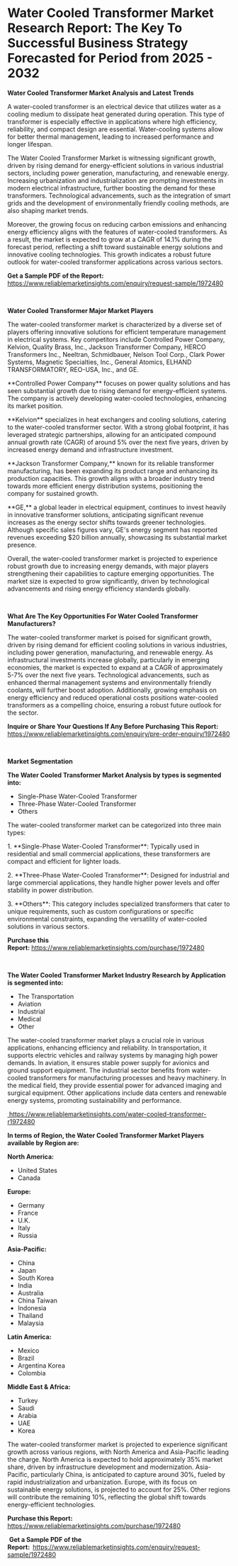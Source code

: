 <p><h1>Water Cooled Transformer Market Research Report: The Key To Successful Business Strategy Forecasted for Period from 2025 - 2032</h1></p><p><strong>Water Cooled Transformer Market Analysis and Latest Trends</strong></p>
<p><p>A water-cooled transformer is an electrical device that utilizes water as a cooling medium to dissipate heat generated during operation. This type of transformer is especially effective in applications where high efficiency, reliability, and compact design are essential. Water-cooling systems allow for better thermal management, leading to increased performance and longer lifespan.</p><p>The Water Cooled Transformer Market is witnessing significant growth, driven by rising demand for energy-efficient solutions in various industrial sectors, including power generation, manufacturing, and renewable energy. Increasing urbanization and industrialization are prompting investments in modern electrical infrastructure, further boosting the demand for these transformers. Technological advancements, such as the integration of smart grids and the development of environmentally friendly cooling methods, are also shaping market trends.</p><p>Moreover, the growing focus on reducing carbon emissions and enhancing energy efficiency aligns with the features of water-cooled transformers. As a result, the market is expected to grow at a CAGR of 14.1% during the forecast period, reflecting a shift toward sustainable energy solutions and innovative cooling technologies. This growth indicates a robust future outlook for water-cooled transformer applications across various sectors.</p></p>
<p><strong>Get a Sample PDF of the Report:&nbsp;</strong> <a href="https://www.reliablemarketinsights.com/enquiry/request-sample/1972480?utm_campaign=2280&utm_medium=2&utm_source=Github&utm_content=ia&utm_term=16042025&utm_id=water-cooled-transformer">https://www.reliablemarketinsights.com/enquiry/request-sample/1972480</a></p>
<p>&nbsp;</p>
<p><strong>Water Cooled Transformer Major Market Players</strong></p>
<p><p>The water-cooled transformer market is characterized by a diverse set of players offering innovative solutions for efficient temperature management in electrical systems. Key competitors include Controlled Power Company, Kelvion, Quality Brass, Inc., Jackson Transformer Company, HERCO Transformers Inc., Neeltran, Schmidbauer, Nelson Tool Corp., Clark Power Systems, Magnetic Specialties, Inc., General Atomics, ELHAND TRANSFORMATORY, REO-USA, Inc., and GE.</p><p>**Controlled Power Company** focuses on power quality solutions and has seen substantial growth due to rising demand for energy-efficient systems. The company is actively developing water-cooled technologies, enhancing its market position.</p><p>**Kelvion** specializes in heat exchangers and cooling solutions, catering to the water-cooled transformer sector. With a strong global footprint, it has leveraged strategic partnerships, allowing for an anticipated compound annual growth rate (CAGR) of around 5% over the next five years, driven by increased energy demand and infrastructure investment.</p><p>**Jackson Transformer Company,** known for its reliable transformer manufacturing, has been expanding its product range and enhancing its production capacities. This growth aligns with a broader industry trend towards more efficient energy distribution systems, positioning the company for sustained growth.</p><p>**GE,** a global leader in electrical equipment, continues to invest heavily in innovative transformer solutions, anticipating significant revenue increases as the energy sector shifts towards greener technologies. Although specific sales figures vary, GE's energy segment has reported revenues exceeding $20 billion annually, showcasing its substantial market presence.</p><p>Overall, the water-cooled transformer market is projected to experience robust growth due to increasing energy demands, with major players strengthening their capabilities to capture emerging opportunities. The market size is expected to grow significantly, driven by technological advancements and rising energy efficiency standards globally.</p></p>
<p>&nbsp;</p>
<p><strong>What Are The Key Opportunities For Water Cooled Transformer Manufacturers?</strong></p>
<p><p>The water-cooled transformer market is poised for significant growth, driven by rising demand for efficient cooling solutions in various industries, including power generation, manufacturing, and renewable energy. As infrastructural investments increase globally, particularly in emerging economies, the market is expected to expand at a CAGR of approximately 5-7% over the next five years. Technological advancements, such as enhanced thermal management systems and environmentally friendly coolants, will further boost adoption. Additionally, growing emphasis on energy efficiency and reduced operational costs positions water-cooled transformers as a compelling choice, ensuring a robust future outlook for the sector.</p></p>
<p><strong>Inquire or Share Your Questions If Any Before Purchasing This Report:</strong> <a href="https://www.reliablemarketinsights.com/enquiry/pre-order-enquiry/1972480?utm_campaign=2280&utm_medium=2&utm_source=Github&utm_content=ia&utm_term=16042025&utm_id=water-cooled-transformer">https://www.reliablemarketinsights.com/enquiry/pre-order-enquiry/1972480</a></p>
<p>&nbsp;</p>
<p><strong>Market Segmentation</strong></p>
<p><strong>The Water Cooled Transformer Market Analysis by types is segmented into:</strong></p>
<p><ul><li>Single-Phase Water-Cooled Transformer</li><li>Three-Phase Water-Cooled Transformer</li><li>Others</li></ul></p>
<p><p>The water-cooled transformer market can be categorized into three main types: </p><p>1. **Single-Phase Water-Cooled Transformer**: Typically used in residential and small commercial applications, these transformers are compact and efficient for lighter loads.</p><p>2. **Three-Phase Water-Cooled Transformer**: Designed for industrial and large commercial applications, they handle higher power levels and offer stability in power distribution.</p><p>3. **Others**: This category includes specialized transformers that cater to unique requirements, such as custom configurations or specific environmental constraints, expanding the versatility of water-cooled solutions in various sectors.</p></p>
<p><strong>Purchase this Report:&nbsp;</strong><a href="https://www.reliablemarketinsights.com/purchase/1972480?utm_campaign=2280&utm_medium=2&utm_source=Github&utm_content=ia&utm_term=16042025&utm_id=water-cooled-transformer">https://www.reliablemarketinsights.com/purchase/1972480</a></p>
<p>&nbsp;</p>
<p><strong>The Water Cooled Transformer Market Industry Research by Application is segmented into:</strong></p>
<p><ul><li>The Transportation</li><li>Aviation</li><li>Industrial</li><li>Medical</li><li>Other</li></ul></p>
<p><p>The water-cooled transformer market plays a crucial role in various applications, enhancing efficiency and reliability. In transportation, it supports electric vehicles and railway systems by managing high power demands. In aviation, it ensures stable power supply for avionics and ground support equipment. The industrial sector benefits from water-cooled transformers for manufacturing processes and heavy machinery. In the medical field, they provide essential power for advanced imaging and surgical equipment. Other applications include data centers and renewable energy systems, promoting sustainability and performance.</p></p>
<p><a href="https://www.reliablemarketinsights.com/water-cooled-transformer-r1972480?utm_campaign=2280&utm_medium=2&utm_source=Github&utm_content=ia&utm_term=16042025&utm_id=water-cooled-transformer">&nbsp;https://www.reliablemarketinsights.com/water-cooled-transformer-r1972480</a></p>
<p><strong>In terms of Region, the Water Cooled Transformer Market Players available by Region are:</strong></p>
<p>
    <p> <strong> North America: </strong>
        <ul>
            <li>United States</li>
            <li>Canada</li>
        </ul>
        </p> 
    <p> <strong> Europe: </strong>
        <ul>
            <li>Germany</li>
            <li>France</li>
            <li>U.K.</li>
            <li>Italy</li>
            <li>Russia</li>
        </ul>
        </p> 
    <p> <strong> Asia-Pacific: </strong>
        <ul>
            <li>China</li>
            <li>Japan</li>
            <li>South Korea</li>
            <li>India</li>
            <li>Australia</li>
            <li>China Taiwan</li>
            <li>Indonesia</li>
            <li>Thailand</li>
            <li>Malaysia</li>
        </ul>
        </p> 
    <p> <strong> Latin America: </strong>
        <ul>
            <li>Mexico</li>
            <li>Brazil</li>
            <li>Argentina Korea</li>
            <li>Colombia</li>
        </ul>
        </p> 
    <p> <strong> Middle East & Africa: </strong>
        <ul>
            <li>Turkey</li>
            <li>Saudi</li>
            <li>Arabia</li>
            <li>UAE</li>
            <li>Korea</li>
        </ul>
    </p>
    </p>
<p><p>The water-cooled transformer market is projected to experience significant growth across various regions, with North America and Asia-Pacific leading the charge. North America is expected to hold approximately 35% market share, driven by infrastructure development and modernization. Asia-Pacific, particularly China, is anticipated to capture around 30%, fueled by rapid industrialization and urbanization. Europe, with its focus on sustainable energy solutions, is projected to account for 25%. Other regions will contribute the remaining 10%, reflecting the global shift towards energy-efficient technologies.</p></p>
<p><strong>Purchase this Report: </strong><a href="https://www.reliablemarketinsights.com/purchase/1972480?utm_campaign=2280&utm_medium=2&utm_source=Github&utm_content=ia&utm_term=16042025&utm_id=water-cooled-transformer">https://www.reliablemarketinsights.com/purchase/1972480</a></p>
<p>&nbsp;<strong>Get a Sample PDF of the Report:&nbsp;&nbsp;</strong><a href="https://www.reliablemarketinsights.com/enquiry/request-sample/1972480?utm_campaign=2280&utm_medium=2&utm_source=Github&utm_content=ia&utm_term=16042025&utm_id=water-cooled-transformer">https://www.reliablemarketinsights.com/enquiry/request-sample/1972480</a></p>
<p><strong></strong></p>
<p><p></p><p></p><p></p></p>